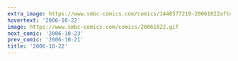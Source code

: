 ```yaml
---
extra_image: https://www.smbc-comics.com/comics/1448577219-20061022after.png
hovertext: '2006-10-22'
image: https://www.smbc-comics.com/comics/20061022.gif
next_comic: '2006-10-23'
prev_comic: '2006-10-21'
title: '2006-10-22'
---
```


